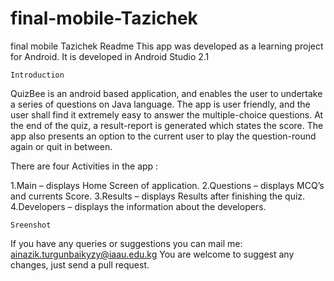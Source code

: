 # final-mobile-Tazichek
final mobile Tazichek
Readme
This app was developed as a learning project for Android. It is developed in Android Studio 2.1

    Introduction
QuizBee is an android based application, and enables the user to undertake a series of questions on Java language. The app is user friendly, and the user shall find it extremely easy to answer the multiple-choice questions. At the end of the quiz, a result-report is generated which states the score. The app also presents an option to the current user to play the question-round again or quit in between.

There are four Activities in the app :

1.Main – displays Home Screen of application.
2.Questions – displays MCQ’s and currents Score.
3.Results – displays Results after finishing the quiz.
4.Developers – displays the information about the developers.

    Sreenshot
  




If you have any queries or suggestions you can mail me: ainazik.turgunbaikyzy@iaau.edu.kg
You are welcome to suggest any changes, just send a pull request.
